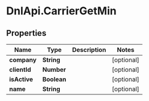 # DnlApi.CarrierGetMin

## Properties
Name | Type | Description | Notes
------------ | ------------- | ------------- | -------------
**company** | **String** |  | [optional] 
**clientId** | **Number** |  | [optional] 
**isActive** | **Boolean** |  | [optional] 
**name** | **String** |  | [optional] 


